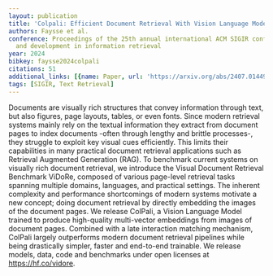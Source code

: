 ```yaml
---
layout: publication
title: 'Colpali: Efficient Document Retrieval With Vision Language Models'
authors: Faysse et al.
conference: Proceedings of the 25th annual international ACM SIGIR conference on Research
  and development in information retrieval
year: 2024
bibkey: faysse2024colpali
citations: 51
additional_links: [{name: Paper, url: 'https://arxiv.org/abs/2407.01449'}]
tags: [SIGIR, Text Retrieval]
---
```

Documents are visually rich structures that convey information through text,
but also figures, page layouts, tables, or even fonts. Since modern retrieval
systems mainly rely on the textual information they extract from document pages
to index documents -often through lengthy and brittle processes-, they struggle
to exploit key visual cues efficiently. This limits their capabilities in many
practical document retrieval applications such as Retrieval Augmented
Generation (RAG). To benchmark current systems on visually rich document
retrieval, we introduce the Visual Document Retrieval Benchmark ViDoRe,
composed of various page-level retrieval tasks spanning multiple domains,
languages, and practical settings. The inherent complexity and performance
shortcomings of modern systems motivate a new concept; doing document retrieval
by directly embedding the images of the document pages. We release ColPali, a
Vision Language Model trained to produce high-quality multi-vector embeddings
from images of document pages. Combined with a late interaction matching
mechanism, ColPali largely outperforms modern document retrieval pipelines
while being drastically simpler, faster and end-to-end trainable. We release
models, data, code and benchmarks under open licenses at https://hf.co/vidore.
